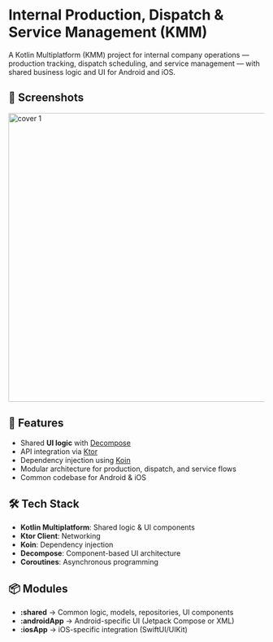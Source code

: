 # Internal Production, Dispatch & Service Management (KMM)

A Kotlin Multiplatform (KMM) project for internal company operations — production tracking, dispatch scheduling, and service management — with shared business logic and UI for Android and iOS.

## 📸 Screenshots

<img width="1024" height="568" alt="cover 1" src="https://github.com/user-attachments/assets/52694103-6f54-478d-a118-a383992012e9" />

## 🚀 Features
- Shared **UI logic** with [Decompose](https://github.com/arkivanov/Decompose)
- API integration via [Ktor](https://ktor.io)
- Dependency injection using [Koin](https://insert-koin.io)
- Modular architecture for production, dispatch, and service flows
- Common codebase for Android & iOS

## 🛠 Tech Stack
- **Kotlin Multiplatform**: Shared logic & UI components
- **Ktor Client**: Networking
- **Koin**: Dependency injection
- **Decompose**: Component-based UI architecture
- **Coroutines**: Asynchronous programming

## 📦 Modules
- **:shared** → Common logic, models, repositories, UI components
- **:androidApp** → Android-specific UI (Jetpack Compose or XML)
- **:iosApp** → iOS-specific integration (SwiftUI/UIKit)
